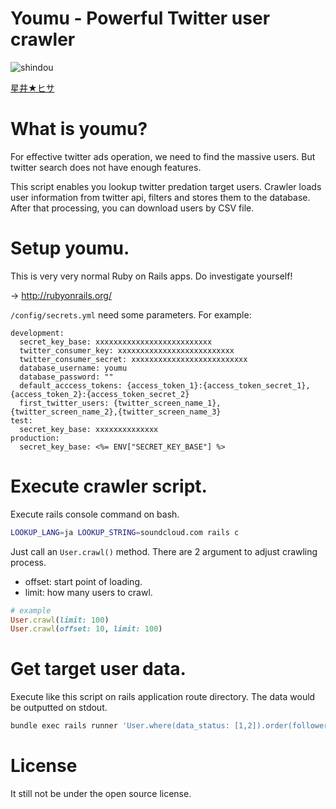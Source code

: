 # Youmu - Powerful Twitter user crawler

![shindou](https://user-images.githubusercontent.com/10524945/32308975-fad39cfc-bfcb-11e7-9758-ab7b2036fa0e.jpg)

[星井★ヒサ](https://www.pixiv.net/member_illust.php?mode=medium&illust_id=50210057)

# What is youmu?

For effective twitter ads operation, we need to find the massive users. But twitter search does not have enough features.

This script enables you lookup twitter predation target users. Crawler loads user information from twitter api, filters and stores them to the database. After that processing, you can download users by CSV file.

# Setup youmu.

This is very very normal Ruby on Rails apps. Do investigate yourself!

-> http://rubyonrails.org/

`/config/secrets.yml` need some parameters. For example:

```
development:
  secret_key_base: xxxxxxxxxxxxxxxxxxxxxxxxxx
  twitter_consumer_key: xxxxxxxxxxxxxxxxxxxxxxxxxx
  twitter_consumer_secret: xxxxxxxxxxxxxxxxxxxxxxxxxx
  database_username: youmu
  database_password: ""
  default_acccess_tokens: {access_token_1}:{access_token_secret_1},{access_token_2}:{access_token_secret_2}
  first_twitter_users: {twitter_screen_name_1},{twitter_screen_name_2},{twitter_screen_name_3}
test:
  secret_key_base: xxxxxxxxxxxxxx
production:
  secret_key_base: <%= ENV["SECRET_KEY_BASE"] %>
```

# Execute crawler script.

Execute rails console command on bash.

```bash
LOOKUP_LANG=ja LOOKUP_STRING=soundcloud.com rails c
```

Just call an `User.crawl()` method. There are 2 argument to adjust crawling process.

- offset: start point of loading.
- limit: how many users to crawl.

```ruby
# example
User.crawl(limit: 100)
User.crawl(offset: 10, limit: 100)
```

# Get target user data.

Execute like this script on rails application route directory. The data would be outputted on stdout.

```bash
bundle exec rails runner 'User.where(data_status: [1,2]).order(followers_count: :desc).each { |u| p "#{u.followers_count},#{u.screen_name},https://twitter.com/#{u.screen_name}" }' 2> /dev/null | sed 's/"//g'
```

# License

It still not be under the open source license.
